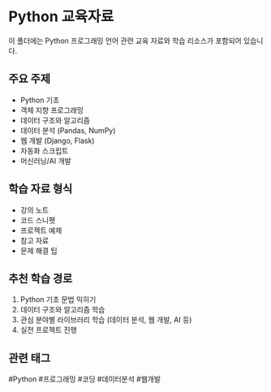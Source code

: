 # Python 교육자료

이 폴더에는 Python 프로그래밍 언어 관련 교육 자료와 학습 리소스가 포함되어 있습니다.

## 주요 주제

- Python 기초
- 객체 지향 프로그래밍
- 데이터 구조와 알고리즘
- 데이터 분석 (Pandas, NumPy)
- 웹 개발 (Django, Flask)
- 자동화 스크립트
- 머신러닝/AI 개발

## 학습 자료 형식

- 강의 노트
- 코드 스니펫
- 프로젝트 예제
- 참고 자료
- 문제 해결 팁

## 추천 학습 경로

1. Python 기초 문법 익히기
2. 데이터 구조와 알고리즘 학습
3. 관심 분야별 라이브러리 학습 (데이터 분석, 웹 개발, AI 등)
4. 실전 프로젝트 진행

## 관련 태그

#Python #프로그래밍 #코딩 #데이터분석 #웹개발